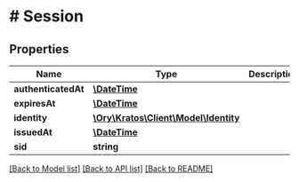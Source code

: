 # # Session

## Properties

Name | Type | Description | Notes
------------ | ------------- | ------------- | -------------
**authenticatedAt** | [**\DateTime**](\DateTime.md) |  | 
**expiresAt** | [**\DateTime**](\DateTime.md) |  | 
**identity** | [**\Ory\Kratos\Client\Model\Identity**](Identity.md) |  | 
**issuedAt** | [**\DateTime**](\DateTime.md) |  | 
**sid** | **string** |  | 

[[Back to Model list]](../../README.md#documentation-for-models) [[Back to API list]](../../README.md#documentation-for-api-endpoints) [[Back to README]](../../README.md)


